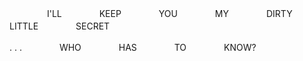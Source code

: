 　　 　　I'LL　　 　　KEEP　　 　　YOU　　 　　MY　　 　　DIRTY　　 　　LITTLE　　 　　SECRET

. . .　　 　　WHO　　 　　HAS　　 　　TO　　 　　KNOW?
